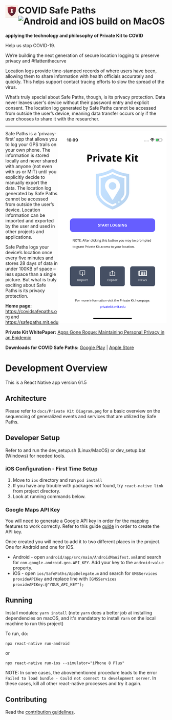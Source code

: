 # COVID Safe Paths <img align="left" src="./assets/ShieldKeyHold512x512.png" data-canonical-src="./assets/ShieldKeyHold512x512.png" width="40" height="40"/> ![Android and iOS build on MacOS](https://github.com/tripleblindmarket/covid-safe-paths/workflows/Android%20and%20iOS%20build%20on%20MacOS/badge.svg)

**applying the technology and philosophy of Private Kit to COVID**

Help us stop COVID-19.

We’re building the next generation of secure location logging to preserve privacy and #flattenthecurve

Location logs provide time-stamped records of where users have been, allowing them to share information with health officials accurately and quickly. This helps support contact tracing efforts to slow the spread of the virus.

What’s truly special about Safe Paths, though, is its privacy protection. Data never leaves user's device without their password entry and explicit consent. The location log generated by Safe Paths cannot be accessed from outside the user’s device, meaning data transfer occurs only if the user chooses to share it with the researcher.

----

<img align="right" src="./assets/PreviewUI.png" data-canonical-src="./assets/PreviewUI.png"/>

Safe Paths is a ‘privacy-first’ app that allows you to log your GPS trails on your own phone. The information is stored locally and never shared with anyone (not even with us or MIT) until you explicitly decide to manually export the data. The location log generated by Safe Paths cannot be accessed from outside the user’s device. Location information can be imported and exported by the user and used in other projects and applications.

Safe Paths logs your device’s location once every five minutes and stores 28 days of data in under 100KB of space – less space than a single picture.  But what is truly exciting about Safe Paths is its privacy protection.

**Home page:** https://covidsafepaths.org and https://safepaths.mit.edu

**Private Kit WhitePaper:** [Apps Gone Rogue: Maintaining Personal Privacy in an Epidemic](https://drive.google.com/file/d/1nwOR4drE3YdkCkyy_HBd6giQPPhLEkRc/view?usp=sharing)

**Downloads for COVID Safe Paths:** [Google Play](https://play.google.com/store/apps/details?id=edu.mit.privatekit) | [Apple Store](https://apps.apple.com/us/app/private-kit-prototype/id1501903733)

# Development Overview

This is a React Native app version 61.5

## Architecture

Please refer to `docs/Private Kit Diagram.png` for a basic overview on the sequencing of generalized events and services that are utilized by Safe Paths.

## Developer Setup

Refer to and run the dev_setup.sh (Linux/MacOS) or dev_setup.bat (Windows) for needed tools.

### iOS Configuration - First Time Setup

1. Move to `ios` directory and run `pod install`
2. If you have any trouble with packages not found, try `react-native link` from project directory.
3. Look at running commands below.

### Google Maps API Key
You will need to generate a Google API key in order for the mapping features to work correctly. Refer to this guide [guide](https://developers.google.com/maps/documentation/ios-sdk/get-api-key) in order to create the API key.

Once created you will need to add it to two different places in the project. One for Android and one for iOS.

* Android - open `android/app/src/main/AndroidManifest.xml`and search for `com.google.android.geo.API_KEY`. Add your key to the `android:value` property.
* iOS - open `ios/SafePaths/AppDelegate.m` and search for `GMSServices provideAPIKey` and replace line with `[GMSServices provideAPIKey:@"YOUR_API_KEY"];`

## Running

Install modules:
```yarn install``` (note ```yarn``` does a better job at installing dependencies on macOS, and it's mandatory to install `Yarn` on the local machine to run this project)

To run, do:
```
npx react-native run-android
```
or
```
npx react-native run-ios --simulator="iPhone 8 Plus"
```

NOTE: In some cases, the abovementioned procedure leads to the error `Failed to load bundle - Could not connect to development server`. In these cases, kill all other react-native processes and try it again.

## Contributing

Read the [contribution guidelines](CONTRIBUTING.md).





